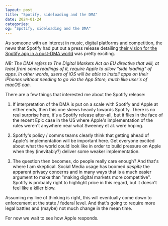 ```yaml
---
layout: post
title: "Spotify, sideloading and the DMA"
date: 2024-01-24
categories:
og: "Spotify, sideloading and the DMA"
---
```


As someone with an interest in music, digital platforms and competition, the news that Spotify had put out a press release detailing [their vision for the Spotify app in a post-DMA world](https://newsroom.spotify.com/2024-01-24/the-dma-means-a-better-spotify-for-artists-creators-and-you/) was pretty exciting.

*NB: The DMA refers to The Digital Markets Act an EU directive that will, at least from some readings of it, require Apple to allow "side loading" of apps. In other words, users of iOS will be able to install apps on their iPhones without needing to go via the App Store, much like user's of macOS can.*

There are a few things that interested me about the Spotify release:

1. If interpretation of the DMA is put on a scale with Spotify and Apple at either ends, then this one skews heavily towards Spotify. There is no real surprise here, it's a Spotify release after-all, but it flies in the face of the recent Epic case in the US where Apple's implementation of the rules weren't anywhere near what Sweeney et al. were hoping.

2. Spotify's policy / comms teams clearly think that getting ahead of Apple's implementation will be important here. Get everyone excited about what the world could look like in order to build pressure on Apple when they (inevitably?) deliver some weaker implementation.

3. The question then becomes, do people really care enough? And that's where I am skeptical. Social Media usage has boomed *despite* the apparent privacy concerns and in many ways that is a much easier argument to make than "making digital markets more competitive". Spotify is probably right to highlight price in this regard, but it doesn't feel like a killer blow.

Assuming my line of thinking is right, this will eventually come down to enforcement at the state / federal level. And that's going to require more legal battles and (maybe) not much change in the mean time.

For now we wait to see how Apple responds.
